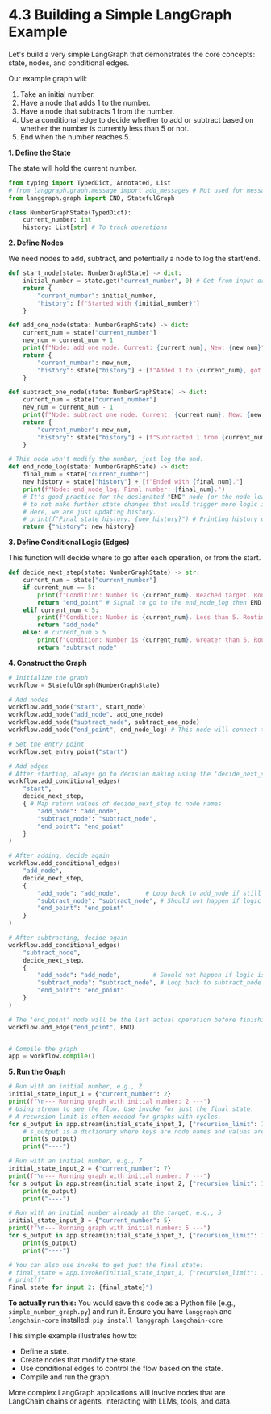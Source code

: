 # 4.3 Building a Simple LangGraph Example

Let's build a very simple LangGraph that demonstrates the core concepts: state, nodes, and conditional edges.

Our example graph will:
1.  Take an initial number.
2.  Have a node that adds 1 to the number.
3.  Have a node that subtracts 1 from the number.
4.  Use a conditional edge to decide whether to add or subtract based on whether the number is currently less than 5 or not.
5.  End when the number reaches 5.

**1. Define the State**

The state will hold the current number.

```python
from typing import TypedDict, Annotated, List
# from langgraph.graph.message import add_messages # Not used for messages here
from langgraph.graph import END, StatefulGraph

class NumberGraphState(TypedDict):
    current_number: int
    history: List[str] # To track operations
```

**2. Define Nodes**

We need nodes to add, subtract, and potentially a node to log the start/end.

```python
def start_node(state: NumberGraphState) -> dict:
    initial_number = state.get("current_number", 0) # Get from input or default
    return {
        "current_number": initial_number,
        "history": [f"Started with {initial_number}"]
    }

def add_one_node(state: NumberGraphState) -> dict:
    current_num = state["current_number"]
    new_num = current_num + 1
    print(f"Node: add_one_node. Current: {current_num}, New: {new_num}")
    return {
        "current_number": new_num,
        "history": state["history"] + [f"Added 1 to {current_num}, got {new_num}"]
    }

def subtract_one_node(state: NumberGraphState) -> dict:
    current_num = state["current_number"]
    new_num = current_num - 1
    print(f"Node: subtract_one_node. Current: {current_num}, New: {new_num}")
    return {
        "current_number": new_num,
        "history": state["history"] + [f"Subtracted 1 from {current_num}, got {new_num}"]
    }

# This node won't modify the number, just log the end.
def end_node_log(state: NumberGraphState) -> dict:
    final_num = state["current_number"]
    new_history = state["history"] + [f"Ended with {final_num}."]
    print(f"Node: end_node_log. Final number: {final_num}.")
    # It's good practice for the designated "END" node (or the node leading to END)
    # to not make further state changes that would trigger more logic if not handled carefully.
    # Here, we are just updating history.
    # print(f"Final state history: {new_history}") # Printing history can be verbose during streaming
    return {"history": new_history}

```

**3. Define Conditional Logic (Edges)**

This function will decide where to go after each operation, or from the start.

```python
def decide_next_step(state: NumberGraphState) -> str:
    current_num = state["current_number"]
    if current_num == 5:
        print(f"Condition: Number is {current_num}. Reached target. Routing to end_point.")
        return "end_point" # Signal to go to the end_node_log then END
    elif current_num < 5:
        print(f"Condition: Number is {current_num}. Less than 5. Routing to add_node.")
        return "add_node"
    else: # current_num > 5
        print(f"Condition: Number is {current_num}. Greater than 5. Routing to subtract_node.")
        return "subtract_node"
```

**4. Construct the Graph**

```python
# Initialize the graph
workflow = StatefulGraph(NumberGraphState)

# Add nodes
workflow.add_node("start", start_node)
workflow.add_node("add_node", add_one_node)
workflow.add_node("subtract_node", subtract_one_node)
workflow.add_node("end_point", end_node_log) # This node will connect to the actual END

# Set the entry point
workflow.set_entry_point("start")

# Add edges
# After starting, always go to decision making using the 'decide_next_step' conditional router
workflow.add_conditional_edges(
    "start",
    decide_next_step,
    { # Map return values of decide_next_step to node names
        "add_node": "add_node",
        "subtract_node": "subtract_node",
        "end_point": "end_point"
    }
)

# After adding, decide again
workflow.add_conditional_edges(
    "add_node",
    decide_next_step,
    {
        "add_node": "add_node",       # Loop back to add_node if still < 5
        "subtract_node": "subtract_node", # Should not happen if logic is correct (add only if < 5)
        "end_point": "end_point"
    }
)

# After subtracting, decide again
workflow.add_conditional_edges(
    "subtract_node",
    decide_next_step,
    {
        "add_node": "add_node",         # Should not happen if logic is correct (subtract only if > 5)
        "subtract_node": "subtract_node", # Loop back to subtract_node if still > 5
        "end_point": "end_point"
    }
)

# The 'end_point' node will be the last actual operation before finishing.
workflow.add_edge("end_point", END)


# Compile the graph
app = workflow.compile()
```

**5. Run the Graph**

```python
# Run with an initial number, e.g., 2
initial_state_input_1 = {"current_number": 2}
print(f"\n--- Running graph with initial number: 2 ---")
# Using stream to see the flow. Use invoke for just the final state.
# A recursion limit is often needed for graphs with cycles.
for s_output in app.stream(initial_state_input_1, {"recursion_limit": 15}):
    # s_output is a dictionary where keys are node names and values are the output of that node (state update)
    print(s_output)
    print("----")

# Run with an initial number, e.g., 7
initial_state_input_2 = {"current_number": 7}
print(f"\n--- Running graph with initial number: 7 ---")
for s_output in app.stream(initial_state_input_2, {"recursion_limit": 15}):
    print(s_output)
    print("----")

# Run with an initial number already at the target, e.g., 5
initial_state_input_3 = {"current_number": 5}
print(f"\n--- Running graph with initial number: 5 ---")
for s_output in app.stream(initial_state_input_3, {"recursion_limit": 15}):
    print(s_output)
    print("----")

# You can also use invoke to get just the final state:
# final_state = app.invoke(initial_state_input_1, {"recursion_limit": 15})
# print(f"
Final state for input 2: {final_state}")
```

**To actually run this:**
You would save this code as a Python file (e.g., `simple_number_graph.py`) and run it.
Ensure you have `langgraph` and `langchain-core` installed: `pip install langgraph langchain-core`

This simple example illustrates how to:
*   Define a state.
*   Create nodes that modify the state.
*   Use conditional edges to control the flow based on the state.
*   Compile and run the graph.

More complex LangGraph applications will involve nodes that are LangChain chains or agents, interacting with LLMs, tools, and data.
```
